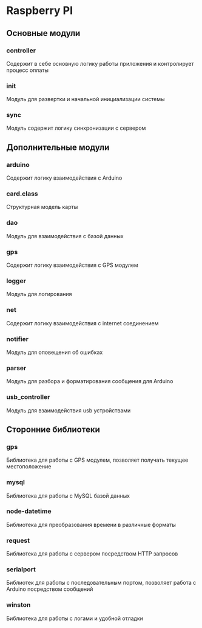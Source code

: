 # Raspberry PI

## Основные модули

### controller
Содержит в себе основную логику работы приложения и контролирует процесс оплаты

### init
Модуль для развертки и начальной инициализации системы

### sync
Модуль содержит логику синхронизации с сервером

## Дополнительные модули

### arduino
Содержит логику взаимодействия с Arduino

### card.class
Структурная модель карты

### dao
Модуль для взаимодействия с базой данных

### gps
Содержит логику взаимодействия с GPS модулем

### logger
Модуль для логирования

### net
Содержит логику взаимодействия с internet соединением

### notifier
Модуль для оповещения об ошибках

### parser
Модуль для разбора и форматирования сообщения для Arduino

### usb_controller
Модуль для взаимодействия usb устройствами

## Сторонние библиотеки

### gps
Библиотека для работы с GPS модулем, позволяет получать текущее местоположение

### mysql
Библиотека для работы с MySQL базой данных

### node-datetime
Библиотека для преобразования времени в различные форматы

### request
Библиотека для работы с сервером посредством HTTP запросов

### serialport
Библиотек для работы с последовательным портом, позволяет работа с Arduino посредством сообщений

### winston
Библиотека для работы с логами и удобной отладки